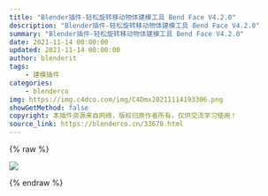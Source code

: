 ```yaml
---
title: "Blender插件-轻松旋转移动物体建模工具 Bend Face V4.2.0"
description: "Blender插件-轻松旋转移动物体建模工具 Bend Face V4.2.0"
summary: "Blender插件-轻松旋转移动物体建模工具 Bend Face V4.2.0"
date: 2021-11-14 00:00:00
updated: 2021-11-14 00:00:00
author: blenderit
tags: 
    - 建模插件
categories:
    - blenderco
img: https://img.c4dco.com/img/C4Dmx20211114193306.png
showGetMethod: false
copyright: 本插件资源来自网络，版权归原作者所有，仅供交流学习使用！
source_link: https://blenderco.cn/33678.html
---
```


{% raw %}
<p><img class="aligncenter" src="https://img.c4dco.com/img/C4Dmx20211114193306.png"></p>
<div style="display: none">blenderco</div>
{% endraw %}
